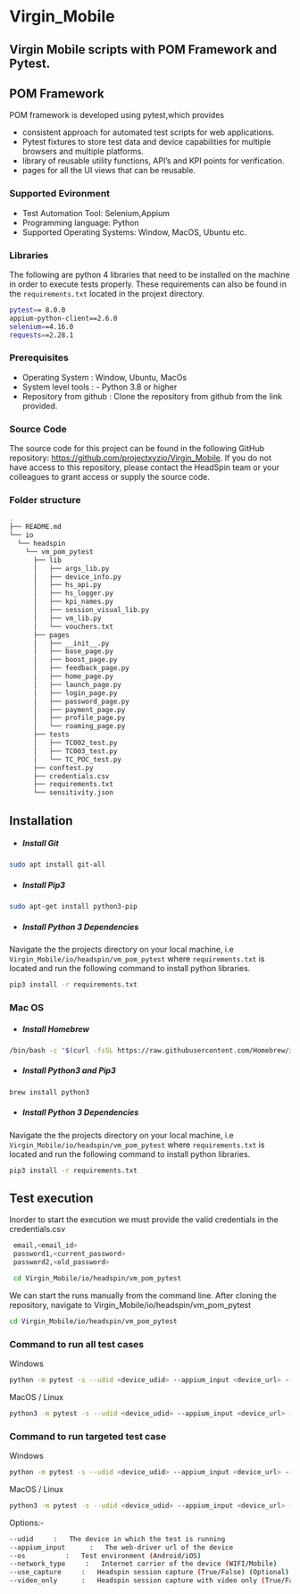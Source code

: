 # Virgin_Mobile
Virgin Mobile scripts with POM Framework and Pytest.
---------
## POM Framework
POM framework is developed using pytest,which provides
- consistent approach for automated test scripts for web applications.
- Pytest fixtures to store test data and device capabilities for multiple browsers and multiple platforms.
- library of reusable utility functions, API’s and KPI points for verification.
- pages for all the UI views that can be reusable.
### Supported Evironment
- Test Automation Tool: Selenium,Appium
- Programming language: Python
- Supported Operating Systems: Window, MacOS, Ubuntu etc.
### Libraries
The following are python 4 libraries that need to be installed on the machine in order to execute tests properly. These requirements can also be found in the `requirements.txt` located in the projext directory.
```bash
pytest== 8.0.0
appium-python-client==2.6.0
selenium==4.16.0
requests==2.28.1
```
### Prerequisites
- Operating System  :  Window, Ubuntu, MacOs
- System level tools :  - Python 3.8 or higher
- Repository from github : Clone the repository from github from the link provided.
### Source Code
The source code for this project can be found in the following GitHub repository: https://github.com/projectxyzio/Virgin_Mobile.
If you do not have access to this repository, please contact the HeadSpin team or your colleagues to grant access or supply the source code.
### Folder structure
```bash
.
├── README.md
└── io
  └── headspin
    └── vm_pom_pytest
      ├── lib
      │   ├── args_lib.py
      │   ├── device_info.py
      │   ├── hs_api.py
      │   ├── hs_logger.py
      │   ├── kpi_names.py
      │   ├── session_visual_lib.py
      │   ├── vm_lib.py
      │   └── vouchers.txt
      ├── pages
      │   ├── __init__.py
      │   ├── base_page.py
      │   ├── boost_page.py
      │   ├── feedback_page.py
      │   ├── home_page.py
      │   ├── launch_page.py
      │   ├── login_page.py
      │   ├── password_page.py
      │   ├── payment_page.py
      │   ├── profile_page.py
      │   └── roaming_page.py
      ├── tests
      │   ├── TC002_test.py
      │   ├── TC003_test.py
      │   └── TC_POC_test.py
      ├── conftest.py
      ├── credentials.csv
      ├── requirements.txt
      └── sensitivity.json


```
## Installation
- ##### Install Git
 ```bash
 sudo apt install git-all
 ```
- ##### Install Pip3
 ```bash
 sudo apt-get install python3-pip
 ```
- ##### Install Python 3 Dependencies
 Navigate the the projects directory on your local machine, i.e `Virgin_Mobile/io/headspin/vm_pom_pytest` where `requirements.txt` is located and run the following command to install python libraries.
 ```bash
 pip3 install -r requirements.txt
 ```
### Mac OS
- ##### Install Homebrew
 ```bash
 /bin/bash -c "$(curl -fsSL https://raw.githubusercontent.com/Homebrew/install/HEAD/install.sh)"
 ```
- ##### Install Python3 and Pip3
 ```bash
 brew install python3
 ```
- ##### Install Python 3 Dependencies
 Navigate the the projects directory on your local machine, i.e `Virgin_Mobile/io/headspin/vm_pom_pytest` where `requirements.txt` is located and run the following command to install python libraries.
 ```bash
 pip3 install -r requirements.txt
 ```
## Test execution
Inorder to start the execution we must provide the valid credentials in the credentials.csv
```bash
 email,<email_id>
 password1,<current_password>
 password2,<old_password>
 ```
```bash
 cd Virgin_Mobile/io/headspin/vm_pom_pytest
 ```
We can start the runs manually from the command line. After cloning the repository, navigate to Virgin_Mobile/io/headspin/vm_pom_pytest
 ```bash
 cd Virgin_Mobile/io/headspin/vm_pom_pytest
 ```
### Command to run all test cases
Windows
 ```bash
 python -m pytest -s --udid <device_udid> --appium_input <device_url> --os <os> --network_type WIFI
 ```
MacOS / Linux
```bash
python3 -m pytest -s --udid <device_udid> --appium_input <device_url> --os <os> --network_type WIFI
 ```
### Command to run targeted test case
Windows
 ```bash
python -m pytest -s --udid <device_udid> --appium_input <device_url> --os <os> --network_type WIFI tests\TC001_test.py
 ```
MacOS / Linux
```bash
python3 -m pytest -s --udid <device_udid> --appium_input <device_url> --os <os> --network_type WIFI tests/TC001_test.py
 ```
Options:-
```bash
--udid     :   The device in which the test is running
--appium_input      :   The web-driver url of the device
--os          :   Test environment (Android/iOS)
--network_type     :   Internet carrier of the device (WIFI/Mobile)
--use_capture     :   Headspin session capture (True/False) (Optional) (Default - True)
--video_only      :   Headspin session capture with video only (True/False) (Optional) (Default - True)
```